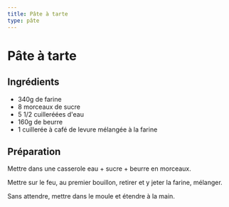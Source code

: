 ```yaml
---
title: Pâte à tarte
type: pâte
---
```


# Pâte à tarte

<div class="ingredients" markdown="1">

## Ingrédients
 
 - 340g de farine
 - 8 morceaux de sucre
 - 5 1/2 cuilleréées d'eau
 - 160g de beurre
 - 1 cuillerée à café de levure mélangée à la farine

</div>

<div class="preparation" markdown="1">

## Préparation

Mettre dans une casserole eau + sucre + beurre en morceaux.

Mettre sur le feu, au premier bouillon, retirer et y jeter la farine, mélanger.

Sans attendre, mettre dans le moule et étendre à la main.

</div>